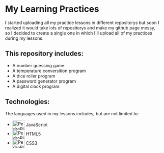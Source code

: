 ﻿# My Learning Practices

I started uploading all my practice lessons in different repositorys but soon I realized it would take lots of repositorys and make my github page messy, so I decided to create a single one in which I'll upload all of my practices during my lessons.

## 

## This repository includes:

- A number guessing game
- A temperature conversition program
- A dice roller program
- A password generator program
- A digital clock program

##

## Technologies:

The languages used in my lessons includes, but are not limited to:

 <!-- NOT YET BUT SOON - <img align="center" alt="PedroPlimPlim-Python" height="30" width="40" 
            img src="https://cdn.jsdelivr.net/gh/devicons/devicon@latest/icons/python/python-original.svg" /> Python 
 - <img align="center" alt="PedroPlimPlim-PHP" height="30" width="40" 
            img src="https://cdn.jsdelivr.net/gh/devicons/devicon@latest/icons/php/php-original.svg" /> PHP  NOT YET BUT SOON -->
 - <img align="center" alt="PedroPlimPlim-JS" height="30" width="40" 
            img src="https://cdn.jsdelivr.net/gh/devicons/devicon@latest/icons/javascript/javascript-original.svg" /> JavaScript
- <img align="center" alt="PedroPlimPlim-HTML5" height="30" width="40" 
            img src="https://cdn.jsdelivr.net/gh/devicons/devicon@latest/icons/html5/html5-original.svg" /> HTML5
- <img align="center" alt="PedroPlimPlim-CSS3" height="30" width="40" 
            img src="https://cdn.jsdelivr.net/gh/devicons/devicon@latest/icons/css3/css3-original.svg" /> CSS3
